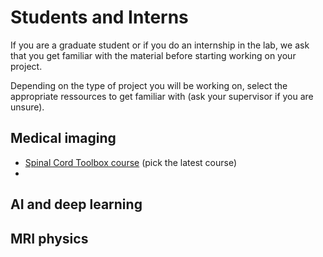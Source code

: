 # Students and Interns

If you are a graduate student or if you do an internship in the lab, we ask that you get familiar with 
the material before starting working on your project.

Depending on the type of project you will be working on, select the appropriate ressources to 
get familiar with (ask your supervisor if you are unsure).

## Medical imaging

- [Spinal Cord Toolbox course](https://spinalcordtoolbox.com/user_section/courses.html) (pick the latest course)
- [](../bibliography/mri-analysis.md#fundamentals)

## AI and deep learning

## MRI physics

